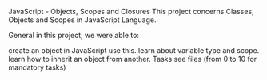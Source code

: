 JavaScript - Objects, Scopes and Closures
This project concerns Classes, Objects and Scopes in JavaScript Language.

General
in this project, we were able to:

create an object in JavaScript
use this.
learn about variable type and scope.
learn how to inherit an object from another.
Tasks
see files (from 0 to 10 for mandatory tasks)

